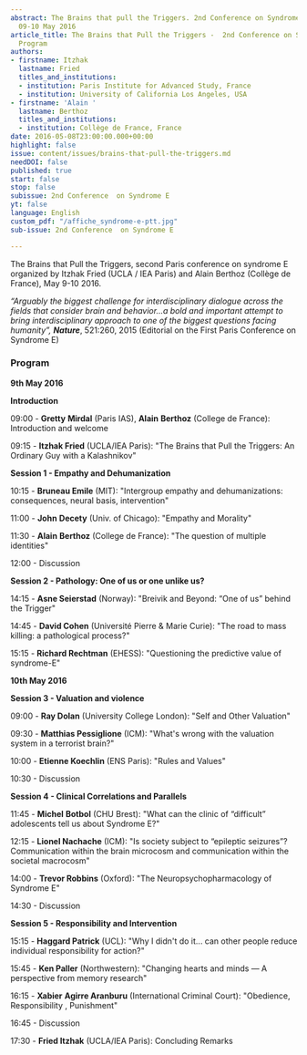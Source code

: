 ```yaml
---
abstract: The Brains that pull the Triggers. 2nd Conference on Syndrome E, Paris IAS,
  09-10 May 2016
article_title: The Brains that Pull the Triggers -  2nd Conference on Syndrome E -
  Program
authors:
- firstname: Itzhak
  lastname: Fried
  titles_and_institutions:
  - institution: Paris Institute for Advanced Study, France
  - institution: University of California Los Angeles, USA
- firstname: 'Alain '
  lastname: Berthoz
  titles_and_institutions:
  - institution: Collège de France, France
date: 2016-05-08T23:00:00.000+00:00
highlight: false
issue: content/issues/brains-that-pull-the-triggers.md
needDOI: false
published: true
start: false
stop: false
subissue: 2nd Conference  on Syndrome E
yt: false
language: English
custom_pdf: "/affiche_syndrome-e-ptt.jpg"
sub-issue: 2nd Conference  on Syndrome E

---
```

The Brains that Pull the Triggers, second Paris conference on syndrome E  organized by Itzhak Fried (UCLA / IEA Paris) and Alain Berthoz (Collège de France),  May 9-10 2016.

_“Arguably the biggest challenge for interdisciplinary dialogue across the fields that consider brain and behavior…a bold and important attempt to bring interdisciplinary approach to one of the biggest questions facing humanity”, **Nature**_, 521:260, 2015 (Editorial on the First Paris Conference on Syndrome E)

### Program

**9th May 2016**

**Introduction**

09:00 - **Gretty** **Mirdal** (Paris IAS), **Alain** **Berthoz** (College de France): Introduction and welcome

09:15 - **Itzhak Fried** (UCLA/IEA Paris): "The Brains that Pull the Triggers: An  
Ordinary Guy with a Kalashnikov"

**Session 1 - Empathy and Dehumanization**

10:15 - **Bruneau Emile** (MIT): "Intergroup empathy and dehumanizations: consequences, neural basis, intervention"

11:00 - **John** **Decety** (Univ. of Chicago): "Empathy and Morality"

11:30 - **Alain** **Berthoz** (College de France): "The question of multiple identities"

12:00 - Discussion

**Session 2 - Pathology: One of us or one unlike us?**

14:15 - **Asne Seierstad** (Norway): "Breivik and Beyond: “One of us” behind the Trigger"

14:45 - **David Cohen** (Université Pierre & Marie Curie): "The road to mass killing: a pathological process?"

15:15 - **Richard Rechtman** (EHESS): "Questioning the predictive value of syndrome-E"

**10th May 2016**

**Session 3 - Valuation and violence**

09:00 - **Ray Dolan** (University College London): "Self and Other Valuation"

09:30 - **Matthias Pessiglione** (ICM): "What's wrong with the valuation system in a terrorist brain?"

10:00 - **Etienne Koechlin** (ENS Paris): "Rules and Values"

10:30 - Discussion

**Session 4 - Clinical Correlations and Parallels**

11:45 - **Michel** **Botbol** (CHU Brest): "What can the clinic of “difficult” adolescents tell us about Syndrome E?"

12:15 - **Lionel Nachache** (ICM): "Is society subject to “epileptic seizures”? Communication within the brain microcosm and communication within the societal macrocosm"

14:00 - **Trevor Robbins** (Oxford): "The Neuropsychopharmacology of Syndrome E"

14:30 - Discussion

**Session 5 - Responsibility and Intervention**

15:15 - **Haggard Patrick** (UCL): "Why I didn't do it... can other people reduce individual responsibility for action?"

15:45 - **Ken Paller** (Northwestern): "Changing hearts and minds — A perspective from memory research"

16:15 - **Xabier** **Agirre Aranburu** (International Criminal Court): "Obedience, Responsibility , Punishment"

16:45 - Discussion

17:30 - **Fried Itzhak** (UCLA/IEA Paris): Concluding Remarks